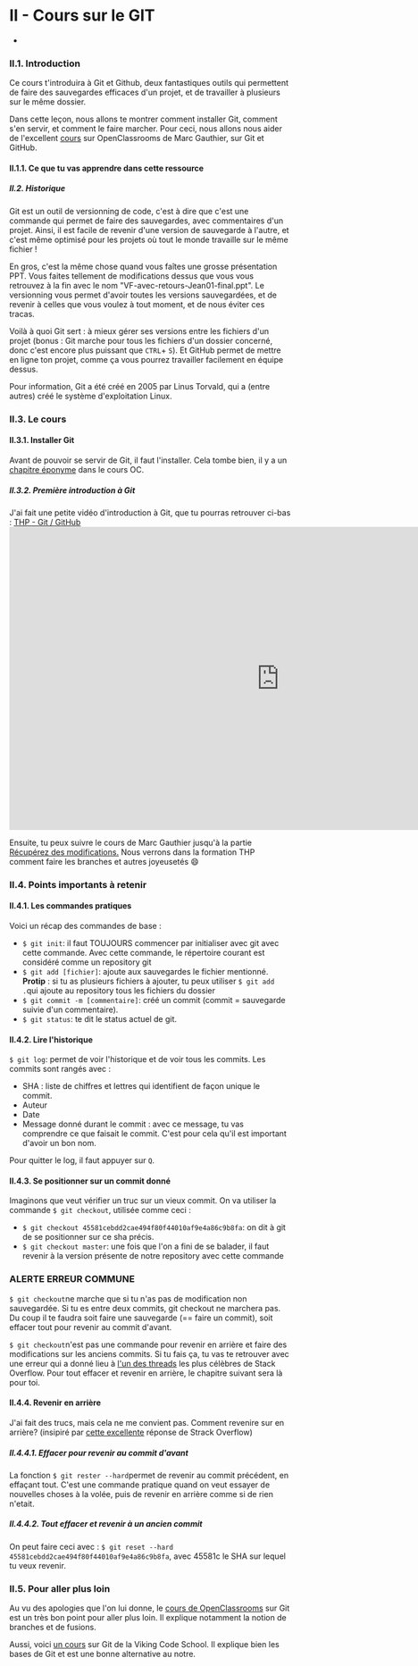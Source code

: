 # II - Cours sur le GIT

-

### **II.1. Introduction**

Ce cours t'introduira à Git et Github, deux fantastiques outils qui permettent de faire des sauvegardes efficaces d'un projet, et de travailler à plusieurs sur le même dossier.

Dans cette leçon, nous allons te montrer comment installer Git, comment s'en servir, et comment le faire marcher. Pour ceci, nous allons nous aider de l'excellent [cours](https://openclassrooms.com/fr/courses/2342361-gerez-votre-code-avec-git-et-github) sur OpenClassrooms de Marc Gauthier, sur Git et GitHub.

#### II.1.1. Ce que tu vas apprendre dans cette ressource

##### II.2. Historique

Git est un outil de versionning de code, c'est à dire que c'est une commande qui permet de faire des sauvegardes, avec commentaires d'un projet. Ainsi, il est facile de revenir d'une version de sauvegarde à l'autre, et c'est même optimisé pour les projets où tout le monde travaille sur le même fichier !

En gros, c'est la même chose quand vous faîtes une grosse présentation PPT. Vous faites tellement de modifications dessus que vous vous retrouvez à la fin avec le nom "VF-avec-retours-Jean01-final.ppt". Le versionning vous permet d'avoir toutes les versions sauvegardées, et de revenir à celles que vous voulez à tout moment, et de nous éviter ces tracas.

Voilà à quoi Git sert : à mieux gérer ses versions entre les fichiers d'un projet (bonus : Git marche pour tous les fichiers d'un dossier concerné, donc c'est encore plus puissant que `CTRL`+ `S`). Et GitHub permet de mettre en ligne ton projet, comme ça vous pourrez travailler facilement en équipe dessus.

Pour information, Git a été créé en 2005 par Linus Torvald, qui a (entre autres) créé le système d'exploitation Linux.

### **II.3. Le cours**

#### II.3.1. Installer Git

Avant de pouvoir se servir de Git, il faut l'installer. Cela tombe bien, il y a un [chapitre éponyme](https://openclassrooms.com/fr/courses/2342361-gerez-votre-code-avec-git-et-github/2433596-installez-git) dans le cours OC.

##### II.3.2. Première introduction à Git

J'ai fait une petite vidéo d'introduction à Git, que tu pourras retrouver ci-bas : [THP - Git / GitHub](https://www.youtube.com/watch?time_continue=5&v=ggaMadCKjko)<iframe width="966" height="543" src="https://www.youtube.com/embed/ggaMadCKjko" frameborder="0" allow="accelerometer; autoplay; encrypted-media; gyroscope; picture-in-picture" allowfullscreen></iframe>


Ensuite, tu peux suivre le cours de Marc Gauthier jusqu'à la partie [Récupérez des modifications.](https://openclassrooms.com/fr/courses/2342361-gerez-votre-code-avec-git-et-github/2433686-recuperez-des-modifications) Nous verrons dans la formation THP comment faire les branches et autres joyeusetés :smile:

### **II.4. Points importants à retenir**

#### II.4.1. Les commandes pratiques

Voici un récap des commandes de base :

* `$ git init`: il faut TOUJOURS commencer par initialiser avec git avec cette commande. Avec cette commande, le répertoire courant est considéré comme un repository git
* `$ git add [fichier]`: ajoute aux sauvegardes le fichier mentionné. **Protip** : si tu as plusieurs fichiers à ajouter, tu peux utiliser `$ git add .`qui ajoute au repository tous les fichiers du dossier
* `$ git commit -m [commentaire]`: créé un commit (commit = sauvegarde suivie d'un commentaire).
* `$ git status`: te dit le status actuel de git.

#### II.4.2. Lire l'historique

`$ git log`: permet de voir l'historique et de voir tous les commits. Les commits sont rangés avec :

* SHA : liste de chiffres et lettres qui identifient de façon unique le commit.
* Auteur
* Date
* Message donné durant le commit : avec ce message, tu vas comprendre ce que faisait le commit. C'est pour cela qu'il est important d'avoir un bon nom.

Pour quitter le log, il faut appuyer sur `Q`.

#### II.4.3. Se positionner sur un commit donné

Imaginons que veut vérifier un truc sur un vieux commit. On va utiliser la commande `$ git checkout`, utilisée comme ceci :

* `$ git checkout 45581cebdd2cae494f80f44010af9e4a86c9b8fa`: on dit à git de se positionner sur ce sha précis.
* `$ git checkout master`: une fois que l'on a fini de se balader, il faut revenir à la version présente de notre repository avec cette commande

### ALERTE ERREUR COMMUNE

`$ git checkout`ne marche que si tu n'as pas de modification non sauvegardée. Si tu es entre deux commits, git checkout ne marchera pas. Du coup il te faudra soit faire une sauvegarde (== faire un commit), soit effacer tout pour revenir au commit d'avant.

`$ git checkout`n'est pas une commande pour revenir en arrière et faire des modifications sur les anciens commits. Si tu fais ça, tu vas te retrouver avec une erreur qui a donné lieu à [l'un des threads](https://stackoverflow.com/questions/5772192/how-can-i-reconcile-detached-head-with-master-origin) les plus célèbres de Stack Overflow. Pour tout effacer et revenir en arrière, le chapitre suivant sera là pour toi.

#### II.4.4. Revenir en arrière

J'ai fait des trucs, mais cela ne me convient pas. Comment revenire sur en arrière? (insipiré par [cette excellente](https://stackoverflow.com/questions/4114095/how-to-revert-a-git-repository-to-a-previous-commit/4114122#4114122) réponse de Strack Overflow)

##### II.4.4.1. Effacer pour revenir au commit d'avant

La fonction `$ git rester --hard`permet de revenir au commit précédent, en effaçant tout. C'est une commande pratique quand on veut essayer de nouvelles choses à la volée, puis de revenir en arrière comme si de rien n'etait.

##### II.4.4.2. Tout effacer et revenir à un ancien commit

On peut faire ceci avec : `$ git reset --hard 45581cebdd2cae494f80f44010af9e4a86c9b8fa`, avec 45581c le SHA sur lequel tu veux revenir. 

### **II.5. Pour aller plus loin**

Au vu des apologies que l'on lui donne, le [cours de OpenClassrooms](https://openclassrooms.com/fr/courses/2342361-gerez-votre-code-avec-git-et-github) sur Git est un très bon point pour aller plus loin. Il explique notamment la notion de branches et de fusions.

Aussi, voici [un cours](https://www.vikingcodeschool.com/web-development-basics/getting-to-know-git) sur Git de la Viking Code School. Il explique bien les bases de Git et est une bonne alternative au notre.
